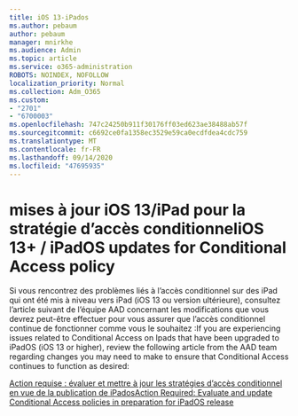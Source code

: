 ```yaml
---
title: iOS 13-iPados
ms.author: pebaum
author: pebaum
manager: mnirkhe
ms.audience: Admin
ms.topic: article
ms.service: o365-administration
ROBOTS: NOINDEX, NOFOLLOW
localization_priority: Normal
ms.collection: Adm_O365
ms.custom:
- "2701"
- "6700003"
ms.openlocfilehash: 747c24250b911f30176ff03ed623ae38488ab57f
ms.sourcegitcommit: c6692ce0fa1358ec3529e59ca0ecdfdea4cdc759
ms.translationtype: MT
ms.contentlocale: fr-FR
ms.lasthandoff: 09/14/2020
ms.locfileid: "47695935"
---
```

# <a name="ios-13--ipados-updates-for-conditional-access-policy"></a><span data-ttu-id="97a84-102">mises à jour iOS 13/iPad pour la stratégie d’accès conditionnel</span><span class="sxs-lookup"><span data-stu-id="97a84-102">iOS 13+ / iPadOS updates for Conditional Access policy</span></span>

<span data-ttu-id="97a84-103">Si vous rencontrez des problèmes liés à l’accès conditionnel sur des iPad qui ont été mis à niveau vers iPad (iOS 13 ou version ultérieure), consultez l’article suivant de l’équipe AAD concernant les modifications que vous devrez peut-être effectuer pour vous assurer que l’accès conditionnel continue de fonctionner comme vous le souhaitez :</span><span class="sxs-lookup"><span data-stu-id="97a84-103">If you are experiencing issues related to Conditional Access on Ipads that have been upgraded to iPadOS (iOS 13 or higher), review the following article from the AAD team regarding changes you may need to make to ensure that Conditional Access continues to function as desired:</span></span>

[<span data-ttu-id="97a84-104">Action requise : évaluer et mettre à jour les stratégies d’accès conditionnel en vue de la publication de iPados</span><span class="sxs-lookup"><span data-stu-id="97a84-104">Action Required: Evaluate and update Conditional Access policies in preparation for iPadOS release</span></span>](https://support.microsoft.com/help/4521038/action-required-update-conditional-access-policies-for-ipados)